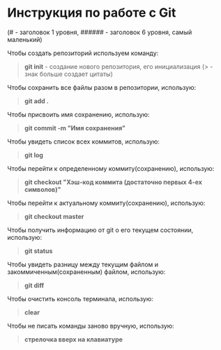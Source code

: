 # Инструкция по работе с Git
(# - заголовок 1 уровня, ###### - заголовок 6 уровня, самый маленький)

Чтобы создать репозиторий используем команду:
> **git init** - создание нового репозитория, его инициализация
(> - знак больше создает цитаты)

Чтобы сохранить все файлы разом в репозитории, использую:
> **git add .**

Чтобы присвоить имя сохранению, использую:
> **git commit -m "Имя сохранения"**

Чтобы увидеть список всех коммитов, использую:
> **git log**

Чтобы перейти к определенному коммиту(сохранению), использую:
> **git checkout "Хэш-код коммита (достаточно первых 4-ех символов)"**

Чтобы перейти к актуальному коммиту(сохранению), использую:
> **git checkout master**

Чтобы получить информацию от git о его текущем состоянии, использую:
> **git status**

Чтобы увидеть разницу между текущим файлом и закоммиченным(сохраненным) файлом, использую:
> **git diff**

Чтобы очистить консоль терминала, использую:
> **clear**

Чтобы не писать команды заново вручную, использую:
> **стрелочка вверх на клавиатуре**
